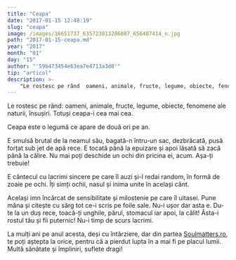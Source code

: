 ```yaml
---
title: "Ceapa"
date: "2017-01-15 12:48:19"
slug: "ceapa"
image: /images/16651737_635723013286087_656407414_n.jpg
path: "2017-01-15-ceapa.md"
year: "2017"
month: "01"
day: "15"
author: "'59b473454e63ea7e4713a3d0'"
tip: "articol"
description: >-
    "Le rostesc pe rând  oameni, animale, fructe, legume, obiecte, fenomene ale naturii, însușiri. Totuși ceapa-i cea mai cea.Ceapa este o legumă ce apare de două ori pe an.E smulsă brutal de la neamul s"
---
```

<div class="kg-card-markdown"><p>Le rostesc pe rând: oameni, animale, fructe, legume, obiecte, fenomene ale naturii, însușiri. Totuși ceapa-i cea mai cea.
<p dir="ltr">Ceapa este o legumă ce apare de două ori pe an.</p>
<p dir="ltr">E smulsă brutal de la neamul său, bagată-n întru-un sac, dezbrăcată, pusă forțat sub jet de apă rece. E tocată până la epuizare și apoi lăsată să zacă până la călire. Nu mai poți deschide un ochi din pricina ei, acum. Așa-ți trebuie!</p>
<p dir="ltr">E cântecul cu lacrimi sincere pe care îl auzi și-l redai random, în formă de zoaie pe ochi. Îți simți ochii, nasul și inima unite în același cânt.</p>
<p dir="ltr">Același imn încărcat de sensibilitate și milostenie pe care îl uitasei. Pune mâna și citește cu sârg tot ce-i scris pe foile sale. Nu-i ușor dar asta e. Du-te la un duș rece, toacă-ți unghile, părul, stomacul iar apoi, la călit! Ăsta-i rostul tău și fii puternic! Nu-i timp de scurs lacrimi.</p>
<p>La mulți ani pe anul acesta, deși cu întârziere, dar din partea <a href="https://soulmatters.ro">Soulmatters.ro</a>, te poți aștepta la orice, pentru că a pierdut lupta în a mai fi pe placul lumii.<br>
Multă sănătate și împliniri, suflete dragi!</p>
</div>
    